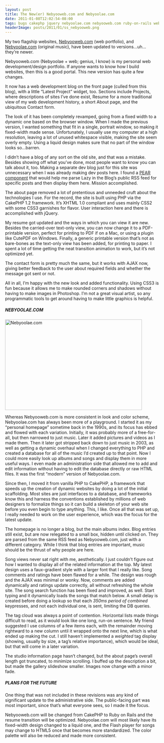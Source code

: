 ```yaml
---
layout: post
title: The New(er) Nebyooweb.com and Nebyoolae.com
date: 2011-01-08T12:02:54-08:00
tags: bugs cakephp jquery nebyoolae.com nebyooweb.com ruby-on-rails web-development wrapup
headerImage: posts/2011/01/ss_nebyooweb.png
---
```


My two flagship websites, [Nebyooweb.com](http://nebyooweb.com) (web portfolio), and [Nebyoolae.com](http://nebyoolae.com) (original music), have been updated to versions&#8230;uh&#8230;they&#8217;re newer.

Nebyooweb.com (Nebyoolae + web; genius, I know) is my personal web development/design portfolio. If anyone wants to know how I build websites, then this is a good portal. This new version has quite a few changes.

<!--more-->

It now has a web development blog on the front page (culled from this blog), with a little &#8220;Latest Project&#8221; widget, too. Sections include Projects, where descriptions of sites I&#8217;ve done exist, Resume for a more traditional view of my web development history, a short About page, and the ubiquitous Contact form.

The look of it has been completely revamped, going from a fixed width to a dynamic one based on the browser window. When I made the previous version, I wanted something that fit in a single, portrait window, so making it fixed-width made sense. Unfortunately, I usually use my computer at a high resolution, leaving a lot of unused whitespace visible, making the site seem overly empty. Using a liquid design makes sure that no part of the window looks so&#8230;barren.

I didn&#8217;t have a blog of any sort on the old site, and that was a mistake. Besides showing off what you&#8217;ve done, most people want to know you can talk about it, too. Making a separate dev blog just for this site was unnecessary when I was already making dev posts here. I found a [PEAR component](http://pear.php.net/package/XML_RSS) that would help me parse Lazy in the Blog&#8217;s public RSS feed for specific posts and then display them here. Mission accomplished.

The about page removed a lot of pretentious and unneeded cruft about the technologies I use. For the record, the site is built using PHP via the CakePHP 1.2 framework. It&#8217;s XHTML 1.0 compliant and uses mainly CSS2 with some CSS3 garnishes for flavor. User interaction here and there is accomplished with jQuery.

My resume got updated and the ways in which you can view it are new. Besides the carried-over text-only view, you can now change it to a PDF-printable version, perfect for printing to PDF if on a Mac, or using a plugin like CutePDF on Windows. Finally, a generic printable version that&#8217;s not as bare-bones as the text-only view has been added, for printing to paper. I spent a lot of time getting the neat transition animation to work, but it&#8217;s not optimized yet.

The contact form is pretty much the same, but it works with AJAX now, giving better feedback to the user about required fields and whether the message got sent or not.

All in all, I&#8217;m happy with the new look and added functionality. Using CSS3 is fun because it allows me to make rounded corners and shadows without having to make images in Photoshop. I&#8217;m not a great visual artist, so any programmatic tools to get around having to make little graphics is helpful.

##### NEBYOOLAE.COM

<img aria-describedby="caption-attachment-4008" data-attachment-id="4008" data-orig-file="{{ site.baseurl }}/assets/images/posts/2011/01/ss_nebyoolae.png" data-orig-size="845,561" data-comments-opened="1" data-image-meta="{&quot;aperture&quot;:&quot;0&quot;,&quot;credit&quot;:&quot;&quot;,&quot;camera&quot;:&quot;&quot;,&quot;caption&quot;:&quot;&quot;,&quot;created_timestamp&quot;:&quot;0&quot;,&quot;copyright&quot;:&quot;&quot;,&quot;focal_length&quot;:&quot;0&quot;,&quot;iso&quot;:&quot;0&quot;,&quot;shutter_speed&quot;:&quot;0&quot;,&quot;title&quot;:&quot;&quot;}" data-image-title="ss_nebyoolae" data-image-description="<p>Nebyoolae.com screenshot</p>
" data-image-caption="<p>Nebyoolae.com</p>
" data-medium-file="{{ site.baseurl }}/assets/images/posts/2011/01/ss_nebyoolae-640x424.png" data-large-file="{{ site.baseurl }}/assets/images/posts/2011/01/ss_nebyoolae-800x531.png" loading="lazy" class="size-medium wp-image-4008 " title="ss_nebyoolae" src="{{ site.baseurl }}/assets/images/posts/2011/01/ss_nebyoolae-640x424.png" alt="Nebyoolae.com" width="448" height="297" srcset="{{ site.baseurl }}/assets/images/posts/2011/01/ss_nebyoolae-640x424.png 640w, {{ site.baseurl }}/assets/images/posts/2011/01/ss_nebyoolae-800x531.png 800w, {{ site.baseurl }}/assets/images/posts/2011/01/ss_nebyoolae.png 845w" sizes="(max-width: 448px) 100vw, 448px" />

Whereas Nebyooweb.com is more consistent in look and color scheme, Nebyoolae.com has always been more of a playground. I started it as my &#8220;personal homepage&#8221; sometime back in the 1990s, and its focus has ebbed and flowed with each variation. Initially, it was probably more of a free-for-all, but then narrowed to just music. Later it added pictures and videos as I made them. Then it later got stripped back down to just music in 2003, as well as getting a dynamic overhaul when I changed everything to PHP and created a database for all of the music I&#8217;d created up to that point. Now I could more easily look up albums and songs and display them in more useful ways. I even made an administration side that allowed me to add and edit information without having to edit the database directly or raw HTML files. It was the first &#8220;modern&#8221; version of Nebyoolae.com.

Since then, I moved it from vanilla PHP to CakePHP, a framework that speeds up the creation of dynamic websites by doing a lot of the initial scaffolding. Most sites are just interfaces to a database, and frameworks know this and harness the conventions established by millions of web designers to formalize things so it can build a skeleton of your web site before you even begin to type anything. This, I like. Once all that was set up, I really needed to work on the user experience, which was the focus for the latest update.

The homepage is no longer a blog, but the main albums index. Blog entries still exist, but are now relegated to a small box, hidden until clicked on. They are parsed from the same RSS feed as Nebyooweb.com, just with a different category. While I think that blog entries are important, music should be the thrust of why people are here.

Song views never sat right with me, aesthetically. I just couldn&#8217;t figure out how I wanted to display all of the related information at the top. My latest design uses a faux-gradient style with a larger font that I really like. Song comments and ratings have been flawed for a while. The design was rough and the AJAX was minimal or wonky. Now, comments are added dynamically and ratings update correctly, all without refreshing the whole site. The song search function has been fixed and improved, as well. Start typing and it dynamically loads the songs that match below. A small delay is created before doing a lookup so that each _350ms period of combined_ keypresses, and not each individual one, is sent, limiting the DB queries.

The tag cloud was always a point of contention. Horizontal lists made things difficult to read, as it would look like one long, run-on sentence. My friend suggested I use columns of a few items each, with the remainder moving rightward to a new column until it wrapped onto the next line, which is what ended up making the cut. I still haven&#8217;t implemented a _weighted_ tag display (showing, usually by size, a tag&#8217;s relative importance), which would be ideal, but that will come in a later variation.

The studio information page hasn&#8217;t changed, but the about page&#8217;s overall length got truncated, to minimize scrolling. I buffed up the description a bit, but made the gallery slideshow smaller. Images now change with a minor fade.

##### PLANS FOR THE FUTURE

One thing that was not included in these revisions was any kind of significant update to the administrative side. The public-facing part was most important, since that&#8217;s what everyone sees, so I made it the focus.

Nebyooweb.com will be changed from CakePHP to Ruby on Rails and the resume transition will be optimized. Nebyoolae.com will most likely have its fixed-width design changed to a liquid one, and the Flash player for songs may change to HTML5 once that becomes more standardized. The color palette will also be reduced and made more consistent.
